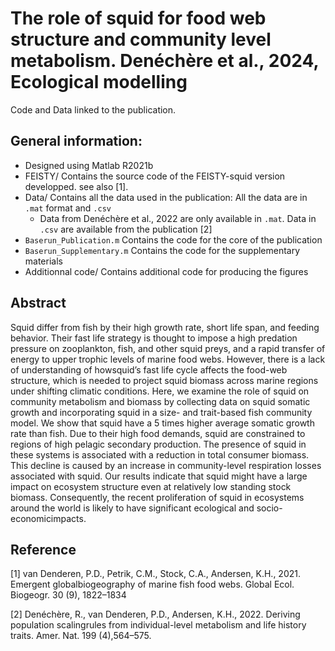 # The role of squid for food web structure and community level metabolism. Denéchère et al., 2024, Ecological modelling
Code and Data linked to the publication. 

## General information: 
- Designed using Matlab R2021b
- FEISTY/ Contains the source code of the FEISTY-squid version developped. see also [1]. 
- Data/ Contains all the data used in the publication: All the data are in `.mat` format and `.csv`
  -  Data from Denéchère et al., 2022 are only available in `.mat`. Data in `.csv` are available from the publication [2]   
-  `Baserun_Publication.m` Contains the code for the core of the publication
-  `Baserun_Supplementary.m` Contains the code for the supplementary materials
- Additionnal code/ Contains additional code for producing the figures 

## Abstract
Squid differ from fish by their high growth rate, short life span, and feeding behavior. 
Their fast life strategy is thought to impose a high predation pressure on zooplankton, fish, and other squid preys,
and a rapid transfer of energy to upper trophic levels of marine food webs. However, there is a lack of understanding 
of howsquid’s fast life cycle affects the food-web structure, which is needed to project squid biomass across 
marine regions under shifting climatic conditions. Here, we examine the role of squid on community metabolism and biomass
by collecting data on squid somatic growth and incorporating squid in a size- and trait-based fish community model. 
We show that squid have a 5 times higher average somatic growth rate than fish. 
Due to their high food demands, squid are constrained to regions of high pelagic secondary production. 
The presence of squid in these systems is associated with a reduction in total consumer biomass. 
This decline is caused by an increase in community-level respiration losses associated with squid. 
Our results indicate that squid might have a large impact on ecosystem structure even at relatively low standing stock biomass. 
Consequently, the recent proliferation of squid in ecosystems around the world is likely to have significant ecological and socio-economicimpacts.

## Reference 
[1] van Denderen, P.D., Petrik, C.M., Stock, C.A., Andersen, K.H., 2021. Emergent globalbiogeography of marine fish food webs. Global Ecol. Biogeogr. 30 (9), 1822–1834

[2] Denéchère, R., van Denderen, P.D., Andersen, K.H., 2022. Deriving population scalingrules from individual-level metabolism and life history traits. Amer. Nat. 199 (4),564–575.